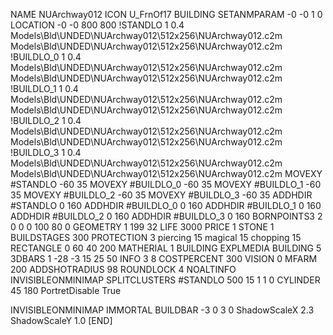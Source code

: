 NAME NUArchway012
ICON U_FrnOf17
BUILDING
SETANMPARAM -0 -0 1 0
LOCATION -0 -0 800 800
!STANDLO      1 0.4 Models\Bld\UNDED\NUArchway012\512x256\NUArchway012.c2m Models\Bld\UNDED\NUArchway012\512x256\NUArchway012.c2m 
!BUILDLO_0    1 0.4 Models\Bld\UNDED\NUArchway012\512x256\NUArchway012.c2m Models\Bld\UNDED\NUArchway012\512x256\NUArchway012.c2m 
!BUILDLO_1    1 0.4 Models\Bld\UNDED\NUArchway012\512x256\NUArchway012.c2m Models\Bld\UNDED\NUArchway012\512x256\NUArchway012.c2m 
!BUILDLO_2    1 0.4 Models\Bld\UNDED\NUArchway012\512x256\NUArchway012.c2m Models\Bld\UNDED\NUArchway012\512x256\NUArchway012.c2m 
!BUILDLO_3    1 0.4 Models\Bld\UNDED\NUArchway012\512x256\NUArchway012.c2m Models\Bld\UNDED\NUArchway012\512x256\NUArchway012.c2m 
MOVEXY #STANDLO    -60 35
MOVEXY #BUILDLO_0  -60 35
MOVEXY #BUILDLO_1  -60 35
MOVEXY #BUILDLO_2  -60 35
MOVEXY #BUILDLO_3  -60 35
ADDHDIR #STANDLO 0 160
ADDHDIR #BUILDLO_0 0 160
ADDHDIR #BUILDLO_1 0 160
ADDHDIR #BUILDLO_2 0 160
ADDHDIR #BUILDLO_3 0 160
BORNPOINTS3 2 0 0 0 100 80 0
GEOMETRY 1 199 32
LIFE     3000
PRICE 1 STONE 1
BUILDSTAGES 300
PROTECTION 3 piercing 15 magical 15 chopping 15
RECTANGLE    0 60 40 200
MATHERIAL 1 BUILDING
EXPLMEDIA BUILDING 5
3DBARS 1 -28 -3 15 25 50
INFO 3 8
COSTPERCENT 300
VISION 0
MFARM 200
ADDSHOTRADIUS 98
ROUNDLOCK 4
NOALTINFO
INVISIBLEONMINIMAP
SPLITCLUSTERS #STANDLO 500 15 1 1 0
CYLINDER 45 180
PortretDisable True

INVISIBLEONMINIMAP
IMMORTAL
BUILDBAR -3 0 3 0
ShadowScaleX 2.3
ShadowScaleY 1.0
[END]
